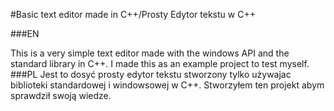 #Basic text editor made in C++/Prosty Edytor tekstu w C++

###EN

This is a very simple text editor made with the windows API and the standard library in C++. 
I made this as an example project to test myself.
###PL
Jest to dosyć prosty edytor tekstu stworzony tylko używajac biblioteki standardowej i windowsowej w C++. 
Stworzyłem ten projekt abym sprawdził swoją wiedze.
